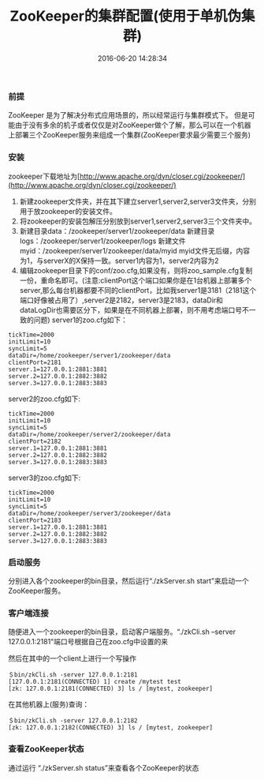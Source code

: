 ﻿---
title:  ZooKeeper的集群配置(使用于单机伪集群)
date: 2016-06-20 14:28:34
tags:
- zookeeper
categories:
- 微服务
toc: true
---

### 前提
ZooKeeper 是为了解决分布式应用场景的，所以经常运行与集群模式下。
但是可能由于没有多余的机子或者仅仅是对ZooKeeper做个了解，那么可以在一个机器上部署三个ZooKeeper服务来组成一个集群(ZooKeeper要求最少需要三个服务)
<!-- more -->
### 安装
 zookeeper下载地址为[http://www.apache.org/dyn/closer.cgi/zookeeper/](http://www.apache.org/dyn/closer.cgi/zookeeper/)

1. 新建zookeeper文件夹，并在其下建立server1,server2,server3文件夹，分别用于放zookeeper的安装文件。
2. 将zookeeper的安装包解压分别放到server1,server2,server3三个文件夹中。
3. 新建目录data：/zookeeper/server1/zookeeper/data
新建目录logs：/zookeeper/server1/zookeeper/logs
新建文件myid：/zookeeper/server1/zookeeper/data/myid
myid文件无后缀，内容为1，与serverX的X保持一致。server1内容为1，server2内容为2
4. 编辑zookeeper目录下的conf/zoo.cfg,如果没有，则将zoo_sample.cfg复制一份，重命名即可。(注意:clientPort这个端口如果你是在1台机器上部署多个server,那么每台机器都要不同的clientPort，比如我server1是3181（2181这个端口好像被占用了）,server2是2182，server3是2183，dataDir和dataLogDir也需要区分下，如果是在不同机器上部署，则不用考虑端口号不一致的问题)
server1的zoo.cfg如下： 
```
tickTime=2000
initLimit=10
syncLimit=5
dataDir=/home/zookeeper/server1/zookeeper/data
clientPort=2181
server.1=127.0.0.1:2881:3881
server.2=127.0.0.1:2882:3882
server.3=127.0.0.1:2883:3883
```
server2的zoo.cfg如下:
```
tickTime=2000
initLimit=10
syncLimit=5
dataDir=/home/zookeeper/server2/zookeeper/data
clientPort=2182
server.1=127.0.0.1:2881:3881
server.2=127.0.0.1:2882:3882
server.3=127.0.0.1:2883:3883
```

server3的zoo.cfg如下:

```
tickTime=2000
initLimit=10
syncLimit=5
dataDir=/home/zookeeper/server3/zookeeper/data
clientPort=2183
server.1=127.0.0.1:2881:3881
server.2=127.0.0.1:2882:3882
server.3=127.0.0.1:2883:3883
```

### 启动服务
 分别进入各个zookeeper的bin目录，然后运行“./zkServer.sh start”来启动一个ZooKeeper服务。
 
### 客户端连接
 随便进入一个zookeeper的bin目录，启动客户端服务。“./zkCli.sh –server 127.0.0.1:2181"端口号根据自己在zoo.cfg中设置的来

然后在其中的一个client上进行一个写操作

```
＄bin/zkCli.sh -server 127.0.0.1:2181
[127.0.0.1:2181(CONNECTED) 1] create /mytest test 
[zk: 127.0.0.1:2181(CONNECTED) 3] ls / [mytest, zookeeper]
```
在其他机器上(服务)查询：

```
＄bin/zkCli.sh -server 127.0.0.1:2182
[zk: 127.0.0.1:2182(CONNECTED) 3] ls / [mytest, zookeeper]
```
### 查看ZooKeeper状态
 通过运行 “./zkServer.sh status”来查看各个ZooKeeper的状态
 
